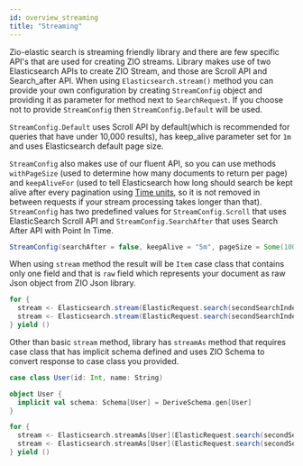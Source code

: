 ```yaml
---
id: overview_streaming
title: "Streaming"
---
```


Zio-elastic search is streaming friendly library and there are few specific API's that are used for creating ZIO streams. 
Library makes use of two Elasticsearch APIs to create ZIO Stream, and those are Scroll API and Search_after API. 
When using `Elasticsearch.stream()` method you can provide your own configuration by creating `StreamConfig` object and providing
it as parameter for method next to `SearchRequest`. If you choose not to provide `StreamConfig` then `StreamConfig.Default` will be used.

`StreamConfig.Default` uses Scroll API by default(which is recommended for queries that have under 10,000 results), has keep_alive parameter set for `1m` and
uses Elasticsearch default page size.

`StreamConfig` also makes use of our fluent API, so you can use methods `withPageSize` (used to determine how many documents to return per page) 
and `keepAliveFor` (used to tell Elasticsearch how long should search be kept alive after every pagination using [Time units](https://www.elastic.co/guide/en/elasticsearch/reference/8.6/api-conventions.html#time-units), so it is not removed in between requests if your stream processing takes longer than that).
`StreamConfig` has two predefined values for `StreamConfig.Scroll` that uses ElasticSearch Scroll API and `StreamConfig.SearchAfter` that uses Search After API with Point In Time.

```scala
StreamConfig(searchAfter = false, keepAlive = "5m", pageSize = Some(100))
```

When using `stream` method the result will be `Item` case class that contains only one field and that is `raw` field which 
represents your document as raw Json object from ZIO Json library. 

```scala
for {
  stream <- Elasticsearch.stream(ElasticRequest.search(secondSearchIndex, range("id").gte(5)))
  stream <- Elasticsearch.stream(ElasticRequest.search(secondSearchIndex, range("id").gte(5)), StreamConfig.Scroll)
} yield ()
```

Other than basic `stream` method, library has `streamAs` method that requires case class that has implicit schema defined and
uses ZIO Schema to convert response to case class you provided.

```scala
case class User(id: Int, name: String)

object User {
  implicit val schema: Schema[User] = DeriveSchema.gen[User]
}

for {
  stream <- Elasticsearch.streamAs[User](ElasticRequest.search(secondSearchIndex, range(User.id).gte(5)))
  stream <- Elasticsearch.streamAs[User](ElasticRequest.search(secondSearchIndex, range(User.id).gte(5)), StreamConfig.SearchAfter)
} yield ()
```
